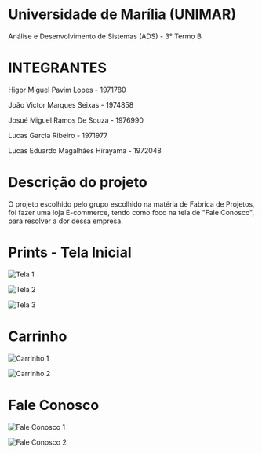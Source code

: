 # Universidade de Marília (UNIMAR)

Análise e Desenvolvimento de Sistemas (ADS) - 3° Termo B

# INTEGRANTES

Higor Miguel Pavim Lopes - 1971780

João Victor Marques Seixas - 1974858

Josué Miguel Ramos De Souza - 1976990

Lucas Garcia Ribeiro - 1971977

Lucas Eduardo Magalhães Hirayama - 1972048

# Descrição do projeto

O projeto escolhido pelo grupo escolhido na matéria de Fabrica de Projetos, foi fazer uma loja E-commerce, tendo como foco na tela de "Fale Conosco", para resolver a dor dessa empresa.

# Prints - Tela Inicial 

![Tela 1](https://github.com/lucasgribeiro5/Front-End-P2/assets/127799897/368dbe14-55fe-43b2-8383-10b6129a5fe2)

![Tela 2](https://github.com/lucasgribeiro5/Front-End-P2/assets/127799897/56106fd7-e8c9-44d8-b8fd-c7d0494fbd5f)

![Tela 3](https://github.com/lucasgribeiro5/Front-End-P2/assets/127799897/05367095-5dc9-4122-84dc-64b0a7ee106c)


# Carrinho

![Carrinho 1](https://github.com/lucasgribeiro5/Front-End-P2/assets/127799897/4130a694-cf03-42fb-9c1a-8621898a5fd6)

![Carrinho 2](https://github.com/lucasgribeiro5/Front-End-P2/assets/127799897/6d5d75a1-277d-4a99-93ec-066fb895b441)

# Fale Conosco

![Fale Conosco 1](https://github.com/lucasgribeiro5/Front-End-P2/assets/127799897/adaaf084-5592-4de5-8b5c-296b193aafec)

![Fale Conosco 2](https://github.com/lucasgribeiro5/Front-End-P2/assets/127799897/ad6302c4-e9ae-4792-a8db-01f6fa47c9bb)
